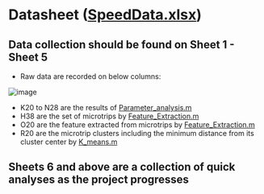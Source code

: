 # Datasheet ([SpeedData.xlsx](https://github.com/Fyzie/Driving-Cycle-Development/blob/main/final-progress/SpeedData.xlsx))
## Data collection should be found on Sheet 1 - Sheet 5
- Raw data are recorded on below columns:

![image](https://user-images.githubusercontent.com/76240694/190300379-52dde964-c613-450e-9ee5-5aa39b5c0532.png)

- K20 to N28 are the results of [Parameter_analysis.m](https://github.com/Fyzie/Driving-Cycle-Development/blob/main/final-progress/Parameter_analysis.m)
- H38 are the set of microtrips by [Feature_Extraction.m](https://github.com/Fyzie/Driving-Cycle-Development/blob/main/final-progress/Feature_Extraction.m)
- O20 are the feature extracted from microtrips by [Feature_Extraction.m](https://github.com/Fyzie/Driving-Cycle-Development/blob/main/final-progress/Feature_Extraction.m)
- R20 are the microtrip clusters including the minimum distance from its cluster center by [K_means.m](https://github.com/Fyzie/Driving-Cycle-Development/blob/main/final-progress/K_means.m)

## Sheets 6 and above are a collection of quick analyses as the project progresses
